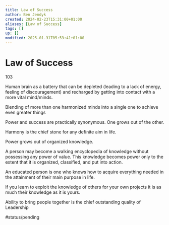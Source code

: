 ```yaml
---
title: Law of Success
author: Ben Jendyk
created: 2024-02-23T15:31:00+01:00
aliases: [Law of Success]
tags: []
up: []
modified: 2025-01-31T05:53:41+01:00
---
```


# Law of Success

103

Human brain as a battery that can be depleted (leading to a lack of energy, feeling of discouragement) and recharged by getting into contact with a more vital mind/minds.

Blending of more than one harmonized minds into a single one to achieve even greater things

Power and success are practically synonymous. One grows out of the other.

Harmony is the chief stone for any definite aim in life.

Power grows out of organized knowledge.

A person may become a walking encyclopedia of knowledge without possessing any power of value. This knowledge becomes power only to the extent that it is organized, classified, and put into action.

An educated person is one who knows how to acquire everything needed in the attainment of their main purpose in life.

If you learn to exploit the knowledge of others for your own projects it is as much their knowledge as it is yours. 

Ability to bring people together is the chief outstanding quality of Leadership


#status/pending